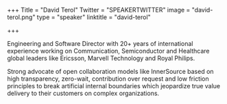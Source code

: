 +++
Title = "David Terol"
Twitter = "SPEAKERTWITTER"
image = "david-terol.png"
type = "speaker"
linktitle = "david-terol"

+++

Engineering and Software Director with 20+ years of international experience working on Communication, Semiconductor and Healthcare global leaders like Ericsson, Marvell Technology and Royal Philips.

Strong advocate of open collaboration models like InnerSource based on high transparency, zero-wait, contribution over request and low friction principles to break artificial internal boundaries which jeopardize true value delivery to their customers on complex organizations.
